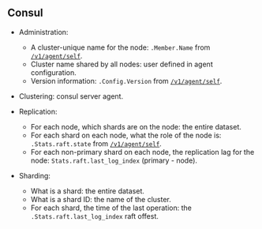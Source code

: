 ## Consul
* Administration:
  * A cluster-unique name for the node: `.Member.Name` from [`/v1/agent/self`](https://www.consul.io/api/agent.html#read-configuration).
  * Cluster name shared by all nodes: user defined in agent configuration.
  * Version information: `.Config.Version` from [`/v1/agent/self`](https://www.consul.io/api/agent.html#read-configuration).

* Clustering: consul server agent.

* Replication:
  * For each node, which shards are on the node: the entire dataset.
  * For each shard on each node, what the role of the node is: `.Stats.raft.state` from [`/v1/agent/self`](https://www.consul.io/api/agent.html#read-configuration).
  * For each non-primary shard on each node, the replication lag for the node: `Stats.raft.last_log_index` (primary - node).

* Sharding:
  * What is a shard: the entire dataset.
  * What is a shard ID: the name of the cluster.
  * For each shard, the time of the last operation: the `.Stats.raft.last_log_index` raft offest.
